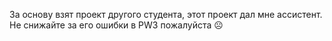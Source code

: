 За основу взят проект другого студента, этот проект дал мне ассистент. Не снижайте за его ошибки в PW3 пожалуйста ☹